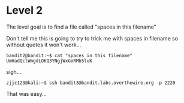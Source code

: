 # Level 2

The level goal is to find a file called "spaces in this filename"

Don't tell me this is going to try to trick me with spaces in filename so without quotes it won't work...

```console
bandit2@bandit:~$ cat "spaces in this filename"
UmHadQclWmgdLOKQ3YNgjWxGoRMb5luK
```

sigh...

```console
zjjc123@kali:~$ ssh bandit3@bandit.labs.overthewire.org -p 2220
```

That was easy...



